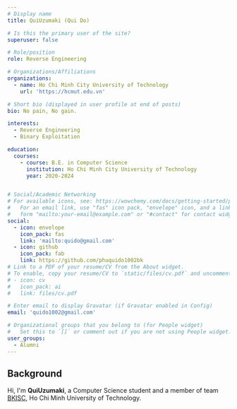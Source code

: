 ```yaml
---
# Display name
title: QuiUzumaki (Qui Do)

# Is this the primary user of the site?
superuser: false

# Role/position
role: Reverse Engineering

# Organizations/Affiliations
organizations:
  - name: Ho Chi Minh City University of Technology
    url: 'https://hcmut.edu.vn'

# Short bio (displayed in user profile at end of posts)
bio: No pain, No gain.

interests:
  - Reverse Engineering
  - Binary Exploitation

education:
  courses:
    - course: B.E. in Computer Science
      institution: Ho Chi Minh City University of Technology
      year: 2020-2024


# Social/Academic Networking
# For available icons, see: https://wowchemy.com/docs/getting-started/page-builder/#icons
#   For an email link, use "fas" icon pack, "envelope" icon, and a link in the
#   form "mailto:your-email@example.com" or "#contact" for contact widget.
social:
  - icon: envelope
    icon_pack: fas
    link: 'mailto:quido@gmail.com'
  - icon: github
    icon_pack: fab
    link: https://github.com/phuquido1002bk
# Link to a PDF of your resume/CV from the About widget.
# To enable, copy your resume/CV to `static/files/cv.pdf` and uncomment the lines below.
# - icon: cv
#   icon_pack: ai
#   link: files/cv.pdf

# Enter email to display Gravatar (if Gravatar enabled in Config)
email: 'quido1002@gmail.com'

# Organizational groups that you belong to (for People widget)
#   Set this to `[]` or comment out if you are not using People widget.
user_groups:
  - Alumni
---
```


## Background

Hi, I'm **QuiUzumaki**, a Computer Science student and a member of team [BKISC](https://bkisc.com), Ho Chi Minh University of Technology.